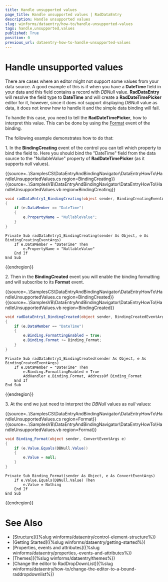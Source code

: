 ```yaml
---
title: Handle unsupported values
page_title: Handle unsupported values | RadDataEntry
description: Handle unsupported values
slug: winforms/dataentry/how-to/handle-unsupported-values
tags: handle,unsupported,values
published: True
position: 0
previous_url: dataentry-how-to-handle-unsupported-values
---
```


# Handle unsupported values

There are cases where an editor might not support some values from your data source. A good example of this is if when you have a __DateTime__ field in your data and this field contains a record with *DBNull* value. __RadDataEntry__  will resolve the field type to __DateTime__ and will create a __RadDateTimePicker__ editor for it, however, since it does not support displaying *DBNull* value as data, it does not know how to handle it and the simple data binding will fail.
      

To handle this case, you need to tell the __RadDateTimePicker__, how to interpret this value. This can be done by using the [Format](http://msdn.microsoft.com/en-us/library/system.windows.forms.binding.format(v=vs.110).aspx) event of the binding. 
      

The following example demonstrates how to do that:

1\. In the __BindingCreating__ event of the control you can tell which property to bind the field to. Here you should bind the "DateTime" field from the data source to the "NullableValue" property of __RadDateTimePicker__ (as it supports *null* values). 

{{source=..\SamplesCS\DataEntryAndBindingNavigator\DataEntryHowTo\HandleUnsupportedValues.cs region=BindingCreating}} 
{{source=..\SamplesVB\DataEntryAndBindingNavigator\DataEntryHowTo\HandleUnsupportedValues.vb region=BindingCreating}} 

````C#
void radDataEntry1_BindingCreating(object sender, BindingCreatingEventArgs e)
{
    if (e.DataMember == "DateTime")
    {
        e.PropertyName = "NullableValue";
    }
}

````
````VB.NET
Private Sub radDataEntry1_BindingCreating(sender As Object, e As BindingCreatingEventArgs)
    If e.DataMember = "DateTime" Then
        e.PropertyName = "NullableValue"
    End If
End Sub

````

{{endregion}} 


2\. Then in the __BindingCreated__ event you will enable the binding formatting and will subscribe to its __Format__ event.  

{{source=..\SamplesCS\DataEntryAndBindingNavigator\DataEntryHowTo\HandleUnsupportedValues.cs region=BindingCreated}} 
{{source=..\SamplesVB\DataEntryAndBindingNavigator\DataEntryHowTo\HandleUnsupportedValues.vb region=BindingCreated}} 

````C#
void radDataEntry1_BindingCreated(object sender, BindingCreatedEventArgs e)
{
    if (e.DataMember == "DateTime")
    {
        e.Binding.FormattingEnabled = true;
        e.Binding.Format += Binding_Format;
    }
}

````
````VB.NET
Private Sub radDataEntry1_BindingCreated(sender As Object, e As BindingCreatedEventArgs)
    If e.DataMember = "DateTime" Then
        e.Binding.FormattingEnabled = True
        AddHandler e.Binding.Format, AddressOf Binding_Format
    End If
End Sub

````

{{endregion}} 


3\. At the end we just need to interpret the *DBNull*  values as *null* values:
      

{{source=..\SamplesCS\DataEntryAndBindingNavigator\DataEntryHowTo\HandleUnsupportedValues.cs region=Format}} 
{{source=..\SamplesVB\DataEntryAndBindingNavigator\DataEntryHowTo\HandleUnsupportedValues.vb region=Format}} 

````C#
void Binding_Format(object sender, ConvertEventArgs e)
{
    if (e.Value.Equals(DBNull.Value))
    {
        e.Value = null;
    }
}

````
````VB.NET
Private Sub Binding_Format(sender As Object, e As ConvertEventArgs)
    If e.Value.Equals(DBNull.Value) Then
        e.Value = Nothing
    End If
End Sub

````

{{endregion}} 

# See Also

 * [Structure]({%slug  winforms/dataentry/control-element-structure%})
 * [Getting Started]({%slug  winforms/dataentry/getting-started%})
 * [Properties, events and attributes]({%slug  winforms/dataentry/properties,-events-and-attributes%})
 * [Themes]({%slug winforms/dataentry/themes%})
 * [Change the editor to RadDropDownList]({%slug  winforms/dataentry/how-to/change-the-editor-to-a-bound-raddropdownlist%})

